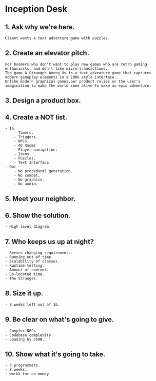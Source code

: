 # Inception Desk
## 1. Ask why we're here.
    Client wants a text adventure game with puzzles.

## 2. Create an elevator pitch.
    For boomers who don't want to play new games who are retro gaming enthusiasts, and don't like micro-transactions.
    The game A Stranger Among Us is a text adventure game that captures modern gameplay elements in a 1906 style interface.
    Unlike modern graphical games,our product relies on the user's imagination to make the world come alive to make an epic adventure.

## 3. Design a product box.

## 4. Create a NOT list.
    - In
        - Timers.
        - Triggers.
        - NPCs.
        - 40 Rooms
        - Player navigation.
        - Items.
        - Puzzles.
        - Text Interface.
    - Out
        - No procedural generation.
        - No combat.
        - No graphics.
        - No audio.
        
## 5. Meet your neighbor.

## 6. Show the solution.
    - High level diagram.

## 7. Who keeps us up at night?
    - Reeves changing requirements.
    - Running out of time.
    - Scalability of classes.
    - Runtime testing.
    - Amount of content.
    - Co-located time.
    - The Stranger.

## 8. Size it up.
    - 8 weeks left out of 16.

## 9. Be clear on what's going to give.
    - Complex NPCs
    - Codebase complexity.
    - Loading by JSON.

## 10. Show what it's going to take.
    - 3 programmers.
    - 8 weeks.
    - workk for no money.
